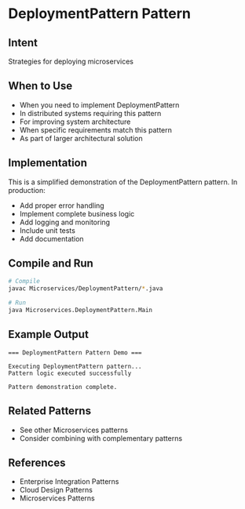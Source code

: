 # DeploymentPattern Pattern

## Intent
Strategies for deploying microservices

## When to Use
- When you need to implement DeploymentPattern
- In distributed systems requiring this pattern
- For improving system architecture
- When specific requirements match this pattern
- As part of larger architectural solution

## Implementation
This is a simplified demonstration of the DeploymentPattern pattern. In production:
- Add proper error handling
- Implement complete business logic
- Add logging and monitoring
- Include unit tests
- Add documentation

## Compile and Run
```bash
# Compile
javac Microservices/DeploymentPattern/*.java

# Run
java Microservices.DeploymentPattern.Main
```

## Example Output
```
=== DeploymentPattern Pattern Demo ===

Executing DeploymentPattern pattern...
Pattern logic executed successfully

Pattern demonstration complete.
```

## Related Patterns
- See other Microservices patterns
- Consider combining with complementary patterns

## References
- Enterprise Integration Patterns
- Cloud Design Patterns
- Microservices Patterns
